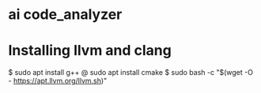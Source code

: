 # ai code_analyzer

# Installing llvm and clang

$ sudo apt install g++
@ sudo apt install cmake
$ sudo bash -c "$(wget -O - https://apt.llvm.org/llvm.sh)"
